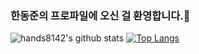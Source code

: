 ### 한동준의 프로파일에 오신 걸 환영합니다.👋

![hands8142's github stats](https://github-readme-stats.vercel.app/api?username=hands8142&show_icons=true&hide_border=true)
[![Top Langs](https://github-readme-stats.vercel.app/api/top-langs/?username=SaidBySolo&layout=compact)](https://github.com/SaidBySolo)

<!--
**hands8142/hands8142** is a ✨ _special_ ✨ repository because its `README.md` (this file) appears on your GitHub profile.

Here are some ideas to get you started:

- 🔭 I’m currently working on ...
- 🌱 I’m currently learning ...
- 👯 I’m looking to collaborate on ...
- 🤔 I’m looking for help with ...
- 💬 Ask me about ...
- 📫 How to reach me: ...
- 😄 Pronouns: ...
- ⚡ Fun fact: ...
-->
